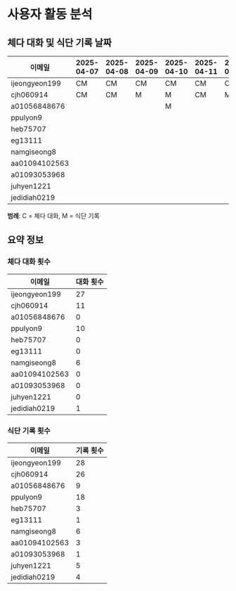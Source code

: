 # 사용자 활동 분석

## 체다 대화 및 식단 기록 날짜

| 이메일 | 2025-04-07 | 2025-04-08 | 2025-04-09 | 2025-04-10 | 2025-04-11 | 2025-04-12 | 2025-04-13 | 2025-04-14 | 2025-04-15 | 2025-04-16 | 2025-04-17 | 2025-04-18 | 2025-04-19 | 2025-04-20 | 2025-04-21 | 2025-04-22 | 2025-04-23 | 2025-04-24 | 2025-04-25 | 2025-04-26 | 2025-04-27 | 2025-04-28 | 2025-04-29 | 2025-04-30 | 2025-05-01 | 2025-05-02 | 2025-05-03 | 2025-05-04 |
|---|---|---|---|---|---|---|---|---|---|---|---|---|---|---|---|---|---|---|---|---|---|---|---|---|---|---|---|---|
| ijeongyeon199 | CM | CM | CM | CM | CM | CM | CM | CM | CM | CM | CM | CM | CM | CM | CM | CM | CM | CM | CM | CM | CM | CM | CM | CM | CM | CM | CM | M |
| cjh060914 | CM | CM | M | M | CM | M | CM | M | CM | M | M | CM | M | CM | M |  | CM | M | CM | M | M | M |  | M | CM | M | CM | M |
| a01056848676 |  |  |  | M |  |  | M | M |  | M |  |  |  |  |  |  | M |  |  | M |  | M | M |  | M |  |  |  |
| ppulyon9 |  |  |  |  |  |  |  | CM | CM | M | CM | CM | CM | CM | M |  | CM | CM | M | CM | M | M | M | CM | M |  |  | M |
| heb75707 |  |  |  |  |  |  |  |  |  |  |  |  |  |  | M |  |  | M |  |  |  |  |  |  | M |  |  |  |
| eg13111 |  |  |  |  |  |  |  |  |  |  |  |  |  |  | M |  |  |  |  |  |  |  |  |  |  |  |  |  |
| namgiseong8 |  |  |  |  |  |  |  |  |  |  |  |  |  |  | CM | CM |  | CM |  |  | CM | CM | CM |  |  |  |  |  |
| aa01094102563 |  |  |  |  |  |  |  |  |  |  |  |  |  |  |  |  |  | M | M | M |  |  |  |  |  |  |  |  |
| a01093053968 |  |  |  |  |  |  |  |  |  |  |  |  |  |  |  |  |  | M |  |  |  |  |  |  |  |  |  |  |
| juhyen1221 |  |  |  |  |  |  |  |  |  |  |  |  |  |  |  |  |  |  |  |  |  | M | M | M | M | M |  |  |
| jedidiah0219 |  |  |  |  |  |  |  |  |  |  |  |  |  |  |  |  |  |  |  |  |  | M |  | M | M |  | CM |  |

**범례**: C = 체다 대화, M = 식단 기록

## 요약 정보

### 체다 대화 횟수

| 이메일 | 대화 횟수 |
|---|---|
| ijeongyeon199 | 27 |
| cjh060914 | 11 |
| a01056848676 | 0 |
| ppulyon9 | 10 |
| heb75707 | 0 |
| eg13111 | 0 |
| namgiseong8 | 6 |
| aa01094102563 | 0 |
| a01093053968 | 0 |
| juhyen1221 | 0 |
| jedidiah0219 | 1 |

### 식단 기록 횟수

| 이메일 | 기록 횟수 |
|---|---|
| ijeongyeon199 | 28 |
| cjh060914 | 26 |
| a01056848676 | 9 |
| ppulyon9 | 18 |
| heb75707 | 3 |
| eg13111 | 1 |
| namgiseong8 | 6 |
| aa01094102563 | 3 |
| a01093053968 | 1 |
| juhyen1221 | 5 |
| jedidiah0219 | 4 |
